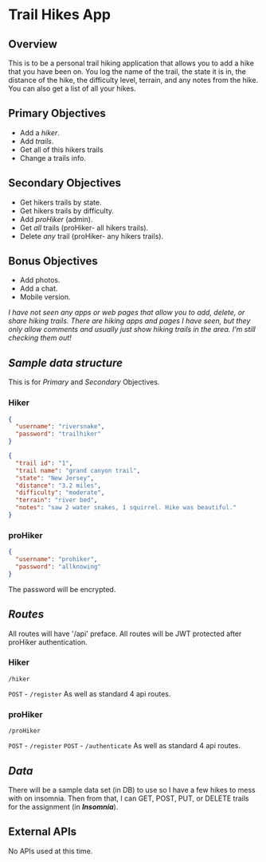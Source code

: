 # **Trail Hikes App**

## Overview

This is to be a personal trail hiking application that allows you to add a hike that you have been on. You log the name of the trail, the state it is in, the distance of the hike, the difficulty level, terrain, and any notes from the hike. You can also get a list of all your hikes.

## Primary Objectives

- Add a _hiker_.
- Add _trails_.
- Get all of this hikers trails
- Change a trails info.

## Secondary Objectives

- Get hikers trails by state.
- Get hikers trails by difficulty.
- Add _proHiker_ (admin).
- Get _all_ trails (proHiker- all hikers trails).
- Delete _any_ trail (proHiker- any hikers trails).

## Bonus Objectives

- Add photos.
- Add a chat.
- Mobile version.

_I have not seen any apps or web pages that allow you to add, delete, or share hiking trails. There are hiking apps and pages I have seen, but they only allow comments and usually just show hiking trails in the area. I'm still checking them out!_

## _Sample data structure_

This is for _Primary_ and _Secondary_ Objectives.

### Hiker

```json
{
  "username": "riversnake",
  "password": "trailhiker"
}
```

```json
{
  "trail id": "1",
  "trail name": "grand canyon trail",
  "state": "New Jersey",
  "distance": "3.2 miles",
  "difficulty": "moderate",
  "terrain": "river bed",
  "notes": "saw 2 water snakes, 1 squirrel. Hike was beautiful."
}
```

### proHiker

```json
{
  "username": "prohiker",
  "password": "allknowing"
}
```

The password will be encrypted.

## _Routes_

All routes will have '/api' preface.
All routes will be JWT protected after proHiker authentication.

### Hiker

`/hiker`

`POST` - `/register`
As well as standard 4 api routes.

### proHiker

`/proHiker`

`POST` - `/register`
`POST` - `/authenticate`
As well as standard 4 api routes.

## _Data_

There will be a sample data set (in DB) to use so I have a few hikes to mess with on insomnia. Then from that, I can GET, POST, PUT, or DELETE trails for the assignment (in **_Insomnia_**).

## External APIs

No APIs used at this time.
